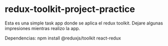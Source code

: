 # redux-toolkit-project-practice
Esta es una simple task app donde se aplica el redux toolkit.
Dejare algunas impresiones mientras realizo la app. 


Dependencias: npm install @reduxjs/toolkit react-redux
